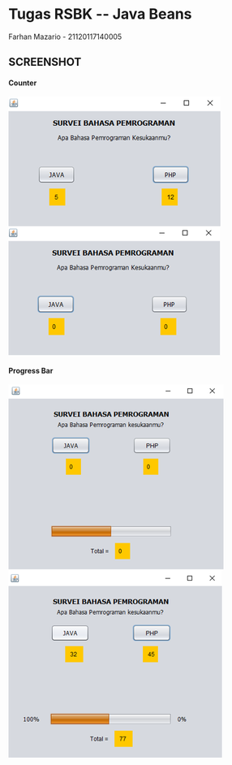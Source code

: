 # Tugas RSBK -- Java Beans
Farhan Mazario - 21120117140005
## SCREENSHOT
#### Counter
![Alt text](/rsbk4.PNG?raw=true "Counter")
![Alt text](/rsbk3.PNG?raw=true "Counter")
#### Progress Bar
![Alt text](/rsbk1.PNG?raw=true "Progress Bar")
![Alt text](/rsbk2.PNG?raw=true "Progress Bar")
